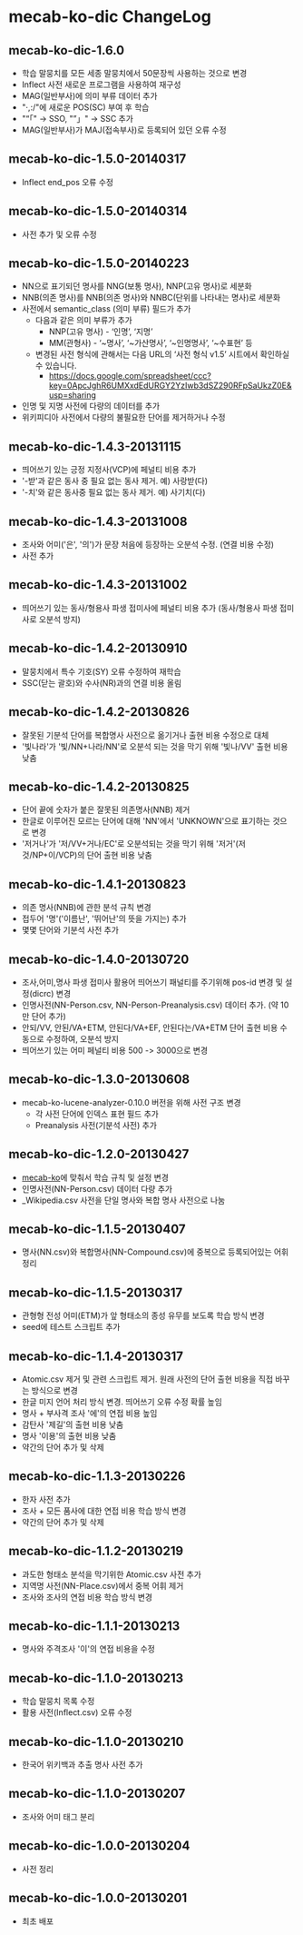 # mecab-ko-dic ChangeLog

## mecab-ko-dic-1.6.0

  - 학습 말뭉치를 모든 세종 말뭉치에서 50문장씩 사용하는 것으로 변경
  - Inflect 사전 새로운 프로그램을 사용하여 재구성
  - MAG(일반부사)에 의미 부류 데이터 추가
  - "·,:/"에 새로운 POS(SC) 부여 후 학습
  - "“「" -> SSO, "”」" -> SSC 추가
  - MAG(일반부사)가 MAJ(접속부사)로 등록되어 있던 오류 수정

## mecab-ko-dic-1.5.0-20140317

  - Inflect end_pos 오류 수정

## mecab-ko-dic-1.5.0-20140314

  - 사전 추가 및 오류 수정

## mecab-ko-dic-1.5.0-20140223

  - NN으로 표기되던 명사를 NNG(보통 명사), NNP(고유 명사)로 세분화
  - NNB(의존 명사)를 NNB(의존 명사)와 NNBC(단위를 나타내는 명사)로 세분화
  - 사전에서 semantic_class (의미 부류) 필드가 추가
    - 다음과 같은 의미 부류가 추가
      - NNP(고유 명사) - ‘인명’, ‘지명’
      - MM(관형사) - ‘~명사’, ‘~가산명사’, ‘~인명명사’, ‘~수표현’ 등
    - 변경된 사전 형식에 관해서는 다음 URL의 ‘사전 형식 v1.5’ 시트에서 확인하실 수 있습니다.
      - https://docs.google.com/spreadsheet/ccc?key=0ApcJghR6UMXxdEdURGY2YzIwb3dSZ290RFpSaUkzZ0E&usp=sharing
  - 인명 및 지명 사전에 다량의 데이터를 추가
  - 위키피디아 사전에서 다량의 불필요한 단어를 제거하거나 수정

## mecab-ko-dic-1.4.3-20131115

  - 띄어쓰기 있는 긍정 지정사(VCP)에 페널티 비용 추가
  - '-받'과 같은 동사 중 필요 없는 동사 제거. 예) 사랑받(다)
  - '-치'와 같은 동사중 필요 없는 동사 제거. 예) 사기치(다)

## mecab-ko-dic-1.4.3-20131008

  - 조사와 어미\('은', '의'\)가 문장 처음에 등장하는 오분석 수정. \(연결 비용 수정\)
  - 사전 추가

## mecab-ko-dic-1.4.3-20131002

  - 띄어쓰기 있는 동사/형용사 파생 접미사에 페널티 비용 추가 (동사/형용사 파생 접미사로 오분석 방지)

## mecab-ko-dic-1.4.2-20130910

  - 말뭉치에서 특수 기호(SY) 오류 수정하여 재학습
  - SSC(닫는 괄호)와 수사(NR)과의 연결 비용 올림

## mecab-ko-dic-1.4.2-20130826

  - 잘못된 기분석 단어를 복합명사 사전으로 옮기거나 출현 비용 수정으로 대체
  - '빛나라'가 '빛/NN+나라/NN'로 오분석 되는 것을 막기 위해 '빛나/VV' 출현 비용 낮춤

## mecab-ko-dic-1.4.2-20130825

  - 단어 끝에 숫자가 붙은 잘못된 의존명사(NNB) 제거
  - 한글로 이루어진 모르는 단어에 대해 'NN'에서 'UNKNOWN'으로 표기하는 것으로 변경
  - '저거나'가 '저/VV+거나/EC'로 오분석되는 것을 막기 위해 '저거'(저것/NP+이/VCP)의 단어 출현 비용 낮춤

## mecab-ko-dic-1.4.1-20130823

  - 의존 명사(NNB)에 관한 분석 규칙 변경
  - 접두어 '명'('이름난', '뛰어난'의 뜻을 가지는) 추가
  - 몇몇 단어와 기분석 사전 추가

## mecab-ko-dic-1.4.0-20130720

  - 조사,어미,명사 파생 접미사 활용어 띄어쓰기 패널티를 주기위해 pos-id 변경 및 설정(dicrc) 변경
  - 인명사전(NN-Person.csv, NN-Person-Preanalysis.csv) 데이터 추가. (약 10만 단어 추가)
  - 안되/VV, 안된/VA+ETM, 안된다/VA+EF, 안된다는/VA+ETM 단어 출현 비용 수동으로 수정하여, 오분석 방지
  - 띄어쓰기 있는 어미 페널티 비용 500 -> 3000으로 변경

## mecab-ko-dic-1.3.0-20130608

  - mecab-ko-lucene-analyzer-0.10.0 버전을 위해 사전 구조 변경
    - 각 사전 단어에 인덱스 표현 필드 추가
    - Preanalysis 사전(기분석 사전) 추가

## mecab-ko-dic-1.2.0-20130427

  - [mecab-ko](https://bitbucket.org/bibreen/mecab-ko)에 맞춰서 학습 규칙 및 설정 변경
  - 인명사전(NN-Person.csv) 데이터 다량 추가
  - \_Wikipedia.csv 사전을 단일 명사와 복합 명사 사전으로 나눔

## mecab-ko-dic-1.1.5-20130407

  - 명사(NN.csv)와 복합명사(NN-Compound.csv)에 중복으로 등록되어있는 어휘 정리

## mecab-ko-dic-1.1.5-20130317

  - 관형형 전성 어미(ETM)가 앞 형태소의 종성 유무를 보도록 학습 방식 변경
  - seed에 테스트 스크립트 추가

## mecab-ko-dic-1.1.4-20130317

  - Atomic.csv 제거 및 관련 스크립트 제거. 원래 사전의 단어 출현 비용을 직접 바꾸는 방식으로 변경
  - 한글 미지 언어 처리 방식 변경. 띄어쓰기 오류 수정 확률 높임
  - 명사 + 부사격 조사 '에'의 연접 비용 높임
  - 감탄사 '제길'의 출현 비용 낮춤
  - 명사 '이용'의 출현 비용 낮춤
  - 약간의 단어 추가 및 삭제

## mecab-ko-dic-1.1.3-20130226

  - 한자 사전 추가
  - 조사 + 모든 품사에 대한 연접 비용 학습 방식 변경
  - 약간의 단어 추가 및 삭제

## mecab-ko-dic-1.1.2-20130219

  - 과도한 형태소 분석을 막기위한 Atomic.csv 사전 추가
  - 지역명 사전(NN-Place.csv)에서 중복 어휘 제거
  - 조사와 조사의 연접 비용 학습 방식 변경

## mecab-ko-dic-1.1.1-20130213

  - 명사와 주격조사 '이'의 연접 비용을 수정

## mecab-ko-dic-1.1.0-20130213

  - 학습 말뭉치 목록 수정
  - 활용 사전(Inflect.csv) 오류 수정

## mecab-ko-dic-1.1.0-20130210

  - 한국어 위키백과 추출 명사 사전 추가

## mecab-ko-dic-1.1.0-20130207

  - 조사와 어미 태그 분리

## mecab-ko-dic-1.0.0-20130204

  - 사전 정리

## mecab-ko-dic-1.0.0-20130201

  - 최초 배포
